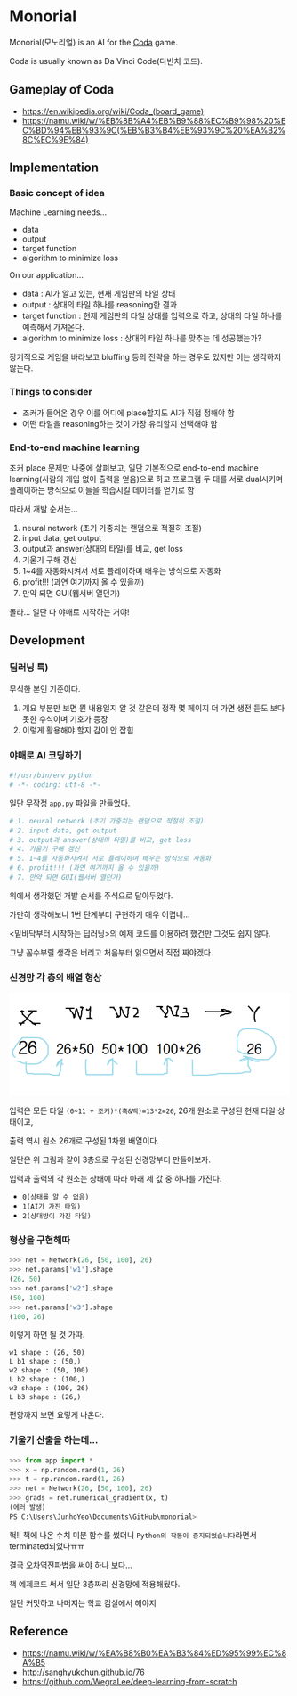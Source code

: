 # Monorial
Monorial(모노리얼) is an AI for the [Coda](https://en.wikipedia.org/wiki/Coda_(board_game))  game.

Coda is usually known as Da Vinci Code(다빈치 코드).

## Gameplay of Coda

- https://en.wikipedia.org/wiki/Coda_(board_game)
- https://namu.wiki/w/%EB%8B%A4%EB%B9%88%EC%B9%98%20%EC%BD%94%EB%93%9C(%EB%B3%B4%EB%93%9C%20%EA%B2%8C%EC%9E%84)

## Implementation

### Basic concept of idea
Machine Learning needs...

- data
- output
- target function
- algorithm to minimize loss

On our application...

- data : AI가 알고 있는, 현재 게임판의 타일 상태
- output : 상대의 타일 하나를 reasoning한 결과
- target function : 현제 게임판의 타일 상태를 입력으로 하고, 상대의 타일 하나를 예측해서 가져온다.
- algorithm to minimize loss : 상대의 타일 하나를 맞추는 데 성공했는가?

장기적으로 게임을 바라보고 bluffing 등의 전략을 하는 경우도 있지만 이는 생각하지 않는다.

### Things to consider

- 조커가 들어온 경우 이를 어디에 place할지도 AI가 직접 정해야 함
- 어떤 타일을 reasoning하는 것이 가장 유리할지 선택해야 함

### End-to-end machine learning
조커 place 문제만 나중에 살펴보고, 일단 기본적으로 end-to-end machine learning(사람의 개입 없이 출력을 얻음)으로 하고 프로그램 두 대를 서로 dual시키며 플레이하는 방식으로 이들을 학습시킬 데이터를 얻기로 함 

따라서 개발 순서는...

1. neural network (초기 가중치는 랜덤으로 적절히 조절)
2. input data, get output
3. output과 answer(상대의 타일)를 비교, get loss
4. 기울기 구해 갱신
5. 1~4를 자동화시켜서 서로 플레이하며 배우는 방식으로 자동화
6. profit!!! (과연 여기까지 올 수 있을까)
7. 만약 되면 GUI(웹서버 열던가)

몰라... 일단 다 야매로 시작하는 거야!

## Development

### 딥러닝 특)
무식한 본인 기준이다.

1. 개요 부분만 보면 뭔 내용일지 알 것 같은데 정작 몇 페이지 더 가면 생전 듣도 보다 못한 수식이며 기호가 등장
2. 이렇게 활용해야 할지 감이 안 잡힘

### 야매로 AI 코딩하기
```Python
#!/usr/bin/env python
# -*- coding: utf-8 -*-
```
일단 무작정 `app.py` 파일을 만들었다.
```Python
# 1. neural network (초기 가중치는 랜덤으로 적절히 조절)
# 2. input data, get output
# 3. output과 answer(상대의 타일)를 비교, get loss
# 4. 기울기 구해 갱신
# 5. 1~4를 자동화시켜서 서로 플레이하며 배우는 방식으로 자동화
# 6. profit!!! (과연 여기까지 올 수 있을까)
# 7. 만약 되면 GUI(웹서버 열던가)
```
위에서 생각했던 개발 순서를 주석으로 달아두었다.

가만히 생각해보니 1번 단계부터 구현하기 매우 어렵네...

<밑바닥부터 시작하는 딥러닝>의 예제 코드를 이용하려 했건만 그것도 쉽지 않다.

그냥 꼼수부릴 생각은 버리고 처음부터 읽으면서 직접 짜야겠다.

### 신경망 각 층의 배열 형상

![picture 1](images/pic_1.png)

입력은 모든 타일 `(0~11 + 조커)*(흑&백)=13*2=26`, 26개 원소로 구성된 현재 타일 상태이고,

출력 역시 원소 26개로 구성된 1차원 배열이다.

일단은 위 그림과 같이 3층으로 구성된 신경망부터 만들어보자.

입력과 출력의 각 원소는 상태에 따라 아래 세 값 중 하나를 가진다.

- `0(상태를 알 수 없음)`
- `1(AI가 가진 타일)`
- `2(상대방이 가진 타일)`

### 형상을 구현해따
```Python
>>> net = Network(26, [50, 100], 26)
>>> net.params['w1'].shape
(26, 50)
>>> net.params['w2'].shape
(50, 100)
>>> net.params['w3'].shape
(100, 26)
```
이렇게 하면 될 것 가따.

```
w1 shape : (26, 50)
L b1 shape : (50,)
w2 shape : (50, 100)
L b2 shape : (100,)
w3 shape : (100, 26)
L b3 shape : (26,)
```
편향까지 보면 요렇게 나온다.

### 기울기 산출을 하는데...
```Python
>>> from app import *
>>> x = np.random.rand(1, 26)
>>> t = np.random.rand(1, 26)
>>> net = Network(26, [50, 100], 26)
>>> grads = net.numerical_gradient(x, t)
(에러 발생)
PS C:\Users\JunhoYeo\Documents\GitHub\monorial>
```

헉!! 책에 나온 수치 미분 함수를 썼더니 `Python의 작동이 중지되었습니다`라면서 terminated되었다ㅠㅠ

결국 오차역전파법을 써야 하나 보다...

책 예제코드 써서 일단 3층짜리 신경망에 적용해뒀다.

일단 커밋하고 나머지는 학교 컴실에서 해야지

## Reference
- https://namu.wiki/w/%EA%B8%B0%EA%B3%84%ED%95%99%EC%8A%B5
- http://sanghyukchun.github.io/76
- https://github.com/WegraLee/deep-learning-from-scratch